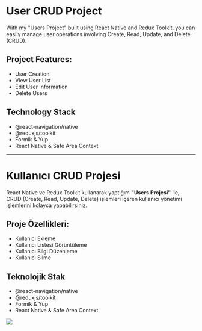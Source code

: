 # User CRUD Project

With my "Users Project" built using React Native and Redux Toolkit, you can easily manage user operations involving Create, Read, Update, and Delete (CRUD).

## Project Features:

- User Creation
- View User List
- Edit User Information
- Delete Users

## Technology Stack 

- @react-navigation/native
- @reduxjs/toolkit
- Formik & Yup
- React Native & Safe Area Context

---

# Kullanıcı CRUD Projesi

React Native ve Redux Toolkit kullanarak yaptığım **"Users Projesi"** ile, CRUD (Create, Read, Update, Delete) işlemleri içeren kullanıcı yönetimi işlemlerini kolayca yapabilirsiniz.

## Proje Özellikleri:
- Kullanıcı Ekleme
- Kullanıcı Listesi Görüntüleme
- Kullanıcı Bilgi Düzenleme
- Kullanıcı Silme

## Teknolojik Stak 

- @react-navigation/native
- @reduxjs/toolkit
- Formik & Yup
- React Native & Safe Area Context


![](https://github.com/Rasime-Dumlupunar/users-crud-react-native/blob/main/users.gif)
